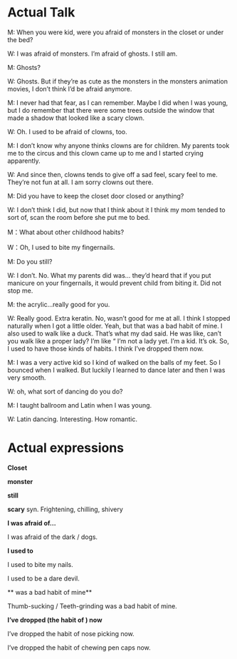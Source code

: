 # Actual Talk

M: When you were kid, were you afraid of monsters in the closet or under the bed?

W: I was afraid of monsters. I’m afraid of ghosts. I still am.

M: Ghosts?

W: Ghosts. But if they’re as cute as the monsters in the monsters animation movies, I don’t think I’d be afraid anymore. 

M: I never had that fear, as I can remember. Maybe I did when I was young, but I do remember that there were some trees outside the window that made a shadow that looked like a scary clown.

W: Oh. I used to be afraid of clowns, too. 

M: I don’t know why anyone thinks clowns are for children.
My parents took me to the circus and this clown came up to me and I started crying apparently.

W: And since then, clowns tends to give off a sad feel, scary feel to me. They’re not fun at all. I am sorry clowns out there.

M: Did you have to keep the closet door closed or anything?

W: I don’t think I did, but now that I think about it I think my mom tended to sort of, scan the room before she put me to bed.

M：What about other childhood habits?

W：Oh, I used to bite my fingernails.

M: Do you still?

W: I don’t. No. What my parents did was… they’d heard that if you put manicure on your fingernails, it would prevent child from biting it. Did not stop me.

M: the acrylic…really good for you. 

W: Really good. Extra keratin. No, wasn’t good for me at all. I think I stopped naturally when I got a little older. Yeah, but that was a bad habit of mine. I also used to walk like a duck. That’s what my dad said. He was like, can’t you walk like a proper lady? I’m like “ I’m not a lady yet. I’m a kid. It’s ok.   So, I used to have those kinds of habits. I think I’ve dropped them now.

M: I was a very active kid so I kind of walked on the balls of my feet. So I bounced when I walked. But luckily I learned to dance later and then I was very smooth. 

W: oh, what sort of dancing do you do?

M: I taught ballroom and Latin when I was young.

W: Latin dancing. Interesting. How romantic.

# Actual expressions

**Closet**

**monster**

**still**

**scary** syn. Frightening, chilling, shivery

**I was afraid of…**

I was afraid of the dark / dogs.

**I used to**

I used to bite my nails.

I used to be a dare devil.

** was a bad habit of mine**

Thumb-sucking / Teeth-grinding was a bad habit of mine.

**I’ve dropped (the habit of ) now**

I’ve dropped the habit of nose picking now.

I’ve dropped the habit of chewing pen caps now.



